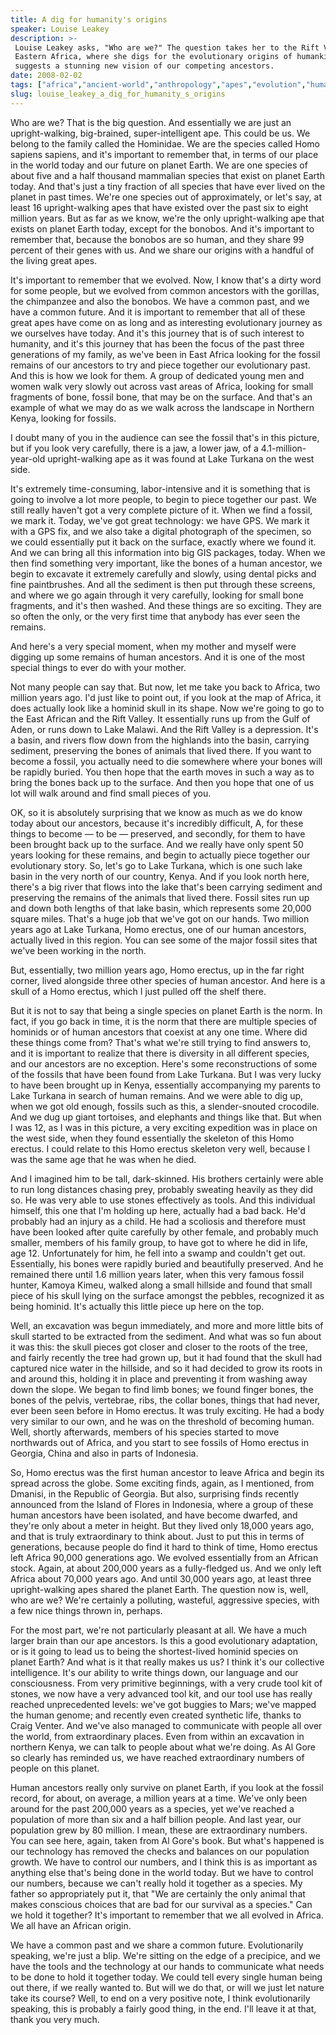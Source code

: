 ```yaml
---
title: A dig for humanity's origins
speaker: Louise Leakey
description: >-
 Louise Leakey asks, "Who are we?" The question takes her to the Rift Valley in
 Eastern Africa, where she digs for the evolutionary origins of humankind -- and
 suggests a stunning new vision of our competing ancestors.
date: 2008-02-02
tags: ["africa","ancient-world","anthropology","apes","evolution","human-origins","humanity","paleontology","science"]
slug: louise_leakey_a_dig_for_humanity_s_origins
---
```


Who are we? That is the big question. And essentially we are just an upright-walking,
big-brained, super-intelligent ape. This could be us. We belong to the family called the
Hominidae. We are the species called Homo sapiens sapiens, and it's important to remember
that, in terms of our place in the world today and our future on planet Earth. We are one
species of about five and a half thousand mammalian species that exist on planet Earth
today. And that's just a tiny fraction of all species that have ever lived on the planet
in past times. We're one species out of approximately, or let's say, at least 16
upright-walking apes that have existed over the past six to eight million years. But as
far as we know, we're the only upright-walking ape that exists on planet Earth today,
except for the bonobos. And it's important to remember that, because the bonobos are so
human, and they share 99 percent of their genes with us. And we share our origins with a
handful of the living great apes.

It's important to remember that we evolved. Now, I know that's a dirty word for some
people, but we evolved from common ancestors with the gorillas, the chimpanzee and also
the bonobos. We have a common past, and we have a common future. And it is important to
remember that all of these great apes have come on as long and as interesting evolutionary
journey as we ourselves have today. And it's this journey that is of such interest to
humanity, and it's this journey that has been the focus of the past three generations of
my family, as we've been in East Africa looking for the fossil remains of our ancestors to
try and piece together our evolutionary past. And this is how we look for them. A group of
dedicated young men and women walk very slowly out across vast areas of Africa, looking
for small fragments of bone, fossil bone, that may be on the surface. And that's an
example of what we may do as we walk across the landscape in Northern Kenya, looking for
fossils.

I doubt many of you in the audience can see the fossil that's in this picture, but if you
look very carefully, there is a jaw, a lower jaw, of a 4.1-million-year-old
upright-walking ape as it was found at Lake Turkana on the west side. 

It's extremely time-consuming, labor-intensive and it is something that is going to
involve a lot more people, to begin to piece together our past. We still really haven't
got a very complete picture of it. When we find a fossil, we mark it. Today, we've got
great technology: we have GPS. We mark it with a GPS fix, and we also take a digital
photograph of the specimen, so we could essentially put it back on the surface, exactly
where we found it. And we can bring all this information into big GIS packages, today.
When we then find something very important, like the bones of a human ancestor, we begin
to excavate it extremely carefully and slowly, using dental picks and fine paintbrushes.
And all the sediment is then put through these screens, and where we go again through it
very carefully, looking for small bone fragments, and it's then washed. And these things
are so exciting. They are so often the only, or the very first time that anybody has ever
seen the remains.

And here's a very special moment, when my mother and myself were digging up some remains
of human ancestors. And it is one of the most special things to ever do with your mother.

Not many people can say that. But now, let me take you back to Africa, two million years
ago. I'd just like to point out, if you look at the map of Africa, it does actually look
like a hominid skull in its shape. Now we're going to go to the East African and the Rift
Valley. It essentially runs up from the Gulf of Aden, or runs down to Lake Malawi. And the
Rift Valley is a depression. It's a basin, and rivers flow down from the highlands into
the basin, carrying sediment, preserving the bones of animals that lived there. If you want
to become a fossil, you actually need to die somewhere where your bones will be rapidly
buried. You then hope that the earth moves in such a way as to bring the bones back up to
the surface. And then you hope that one of us lot will walk around and find small pieces
of you. 

OK, so it is absolutely surprising that we know as much as we do know today about our
ancestors, because it's incredibly difficult, A, for these things to become — to be —
preserved, and secondly, for them to have been brought back up to the surface. And we
really have only spent 50 years looking for these remains, and begin to actually piece
together our evolutionary story. So, let's go to Lake Turkana, which is one such lake basin
in the very north of our country, Kenya. And if you look north here, there's a big river
that flows into the lake that's been carrying sediment and preserving the remains of the
animals that lived there. Fossil sites run up and down both lengths of that lake basin,
which represents some 20,000 square miles. That's a huge job that we've got on our hands.
Two million years ago at Lake Turkana, Homo erectus, one of our human ancestors, actually
lived in this region. You can see some of the major fossil sites that we've been working
in the north.

But, essentially, two million years ago, Homo erectus, up in the far right corner, lived
alongside three other species of human ancestor. And here is a skull of a Homo erectus,
which I just pulled off the shelf there. 

But it is not to say that being a single species on planet Earth is the norm. In fact, if
you go back in time, it is the norm that there are multiple species of hominids or of
human ancestors that coexist at any one time. Where did these things come from? That's
what we're still trying to find answers to, and it is important to realize that there is
diversity in all different species, and our ancestors are no exception. Here's some
reconstructions of some of the fossils that have been found from Lake Turkana. But I was
very lucky to have been brought up in Kenya, essentially accompanying my parents to Lake
Turkana in search of human remains. And we were able to dig up, when we got old enough,
fossils such as this, a slender-snouted crocodile. And we dug up giant tortoises, and
elephants and things like that. But when I was 12, as I was in this picture, a very
exciting expedition was in place on the west side, when they found essentially the
skeleton of this Homo erectus. I could relate to this Homo erectus skeleton very well,
because I was the same age that he was when he died.

And I imagined him to be tall, dark-skinned. His brothers certainly were able to run long
distances chasing prey, probably sweating heavily as they did so. He was very able to use
stones effectively as tools. And this individual himself, this one that I'm holding up
here, actually had a bad back. He'd probably had an injury as a child. He had a scoliosis
and therefore must have been looked after quite carefully by other female, and probably
much smaller, members of his family group, to have got to where he did in life, age 12.
Unfortunately for him, he fell into a swamp and couldn't get out. Essentially, his bones
were rapidly buried and beautifully preserved. And he remained there until 1.6 million
years later, when this very famous fossil hunter, Kamoya Kimeu, walked along a small
hillside and found that small piece of his skull lying on the surface amongst the pebbles,
recognized it as being hominid. It's actually this little piece up here on the
top.

Well, an excavation was begun immediately, and more and more little bits of skull started
to be extracted from the sediment. And what was so fun about it was this: the skull pieces
got closer and closer to the roots of the tree, and fairly recently the tree had grown up,
but it had found that the skull had captured nice water in the hillside, and so it had
decided to grow its roots in and around this, holding it in place and preventing it from
washing away down the slope. We began to find limb bones; we found finger bones, the bones
of the pelvis, vertebrae, ribs, the collar bones, things that had never, ever been seen
before in Homo erectus. It was truly exciting. He had a body very similar to our own, and
he was on the threshold of becoming human. Well, shortly afterwards, members of his species
started to move northwards out of Africa, and you start to see fossils of Homo erectus in
Georgia, China and also in parts of Indonesia.

So, Homo erectus was the first human ancestor to leave Africa and begin its spread across
the globe. Some exciting finds, again, as I mentioned, from Dmanisi, in the Republic of
Georgia. But also, surprising finds recently announced from the Island of Flores in
Indonesia, where a group of these human ancestors have been isolated, and have become
dwarfed, and they're only about a meter in height. But they lived only 18,000 years ago,
and that is truly extraordinary to think about. Just to put this in terms of generations,
because people do find it hard to think of time, Homo erectus left Africa 90,000
generations ago. We evolved essentially from an African stock. Again, at about 200,000
years as a fully-fledged us. And we only left Africa about 70,000 years ago. And until
30,000 years ago, at least three upright-walking apes shared the planet Earth. The question
now is, well, who are we? We're certainly a polluting, wasteful, aggressive species, with
a few nice things thrown in, perhaps.

For the most part, we're not particularly pleasant at all. We have a much larger brain
than our ape ancestors. Is this a good evolutionary adaptation, or is it going to lead us
to being the shortest-lived hominid species on planet Earth? And what is it that really
makes us us? I think it's our collective intelligence. It's our ability to write things
down, our language and our consciousness. From very primitive beginnings, with a very
crude tool kit of stones, we now have a very advanced tool kit, and our tool use has
really reached unprecedented levels: we've got buggies to Mars; we've mapped the human
genome; and recently even created synthetic life, thanks to Craig Venter. And we've also
managed to communicate with people all over the world, from extraordinary places. Even
from within an excavation in northern Kenya, we can talk to people about what we're doing.
As Al Gore so clearly has reminded us, we have reached extraordinary numbers of people on
this planet.

Human ancestors really only survive on planet Earth, if you look at the fossil record, for
about, on average, a million years at a time. We've only been around for the past 200,000
years as a species, yet we've reached a population of more than six and a half billion
people. And last year, our population grew by 80 million. I mean, these are extraordinary
numbers. You can see here, again, taken from Al Gore's book. But what's happened is our
technology has removed the checks and balances on our population growth. We have to
control our numbers, and I think this is as important as anything else that's being done
in the world today. But we have to control our numbers, because we can't really hold it
together as a species. My father so appropriately put it, that "We are certainly the only
animal that makes conscious choices that are bad for our survival as a species." Can we
hold it together? It's important to remember that we all evolved in Africa. We all have an
African origin.

We have a common past and we share a common future. Evolutionarily speaking, we're just a
blip. We're sitting on the edge of a precipice, and we have the tools and the technology
at our hands to communicate what needs to be done to hold it together today. We could tell
every single human being out there, if we really wanted to. But will we do that, or will
we just let nature take its course? Well, to end on a very positive note, I think
evolutionarily speaking, this is probably a fairly good thing, in the end. I'll leave it
at that, thank you very much. 

<!--
ad_duration=3.33
comment_count=75
event="TED2008"
external_start_time=0
has_talk_citation=0
intro_duration=11.82
is_subtitle_required="False"
is_talk_featured="True"
language="en"
language_swap="False"
native_language="en"
number_of_related_talks=6
number_of_speakers=1
number_of_subtitled_videos=25
number_of_tags=9
number_of_talk_download_languages=25
number_of_talk_more_resources=1
number_of_talk_recommendations=0
number_of_talks_take_actions=1
post_ad_duration=0.83
published_timestamp="2008-07-23 08:03:00"
recording_date="2008-02-02"
speaker_description="Paleoanthropologist"
speaker_is_published=1
speaker_name="Louise Leakey"
talk_name="A dig for humanity's origins"
talks_tags=["africa","ancient-world","anthropology","apes","evolution","human-origins","humanity","paleontology","science"]
url_photo_speaker="https://pe.tedcdn.com/images/ted/45255_254x191.jpg"
url_photo_talk="https://s3.amazonaws.com/talkstar-photos/uploads/7e7c6571-b6df-4645-b313-ebf666008088/LouiseLeakey_2008-embed.jpg"
url_webpage="https://www.ted.com/talks/louise_leakey_a_dig_for_humanity_s_origins"
video_type_name="TED Stage Talk"
-->